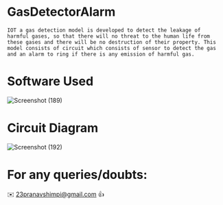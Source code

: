 # GasDetectorAlarm

    IOT a gas detection model is developed to detect the leakage of harmful gases, so that there will no threat to the human life from these gases and there will be no destruction of their property. This model consists of circuit which consists of sensor to detect the gas and an alarm to ring if there is any emission of harmful gas.




# Software Used

![Screenshot (189)](https://user-images.githubusercontent.com/40532644/88378802-53681880-cdbf-11ea-9115-e78845979302.png)

# Circuit Diagram
![Screenshot (192)](https://user-images.githubusercontent.com/40532644/88378878-7db9d600-cdbf-11ea-92fb-8c242ba142b6.png)


# For any queries/doubts:

:envelope: 23pranavshimpi@gmail.com :thumbsup:

